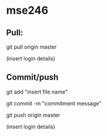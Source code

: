 # mse246

## Pull:

git pull origin master

(insert login details)


## Commit/push

git add "insert file name"

git commit -m "commitment message"

git push origin master

(insert login details)
